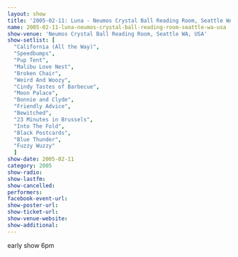 ```yaml
---
layout: show
title: '2005-02-11: Luna - Neumos Crystal Ball Reading Room, Seattle WA, USA'
name: 2005-02-11-luna-neumos-crystal-ball-reading-room-seattle-wa-usa
show-venue: 'Neumos Crystal Ball Reading Room, Seattle WA, USA'
show-setlist: [
  "California (All the Way)",
  "Speedbumps",
  "Pup Tent",
  "Malibu Love Nest",
  "Broken Chair",
  "Weird And Woozy",
  "Cindy Tastes of Barbecue",
  "Moon Palace",
  "Bonnie and Clyde",
  "Friendly Advice",
  "Bewitched",
  "23 Minutes in Brussels",
  "Into The Fold",
  "Black Postcards",
  "Blue Thunder",
  "Fuzzy Wuzzy"
  ]
show-date: 2005-02-11
category: 2005
show-radio: 
show-lastfm: 
show-cancelled: 
performers: 
facebook-event-url: 
show-poster-url: 
show-ticket-url: 
show-venue-website: 
show-additional: 
---
```


early show 6pm